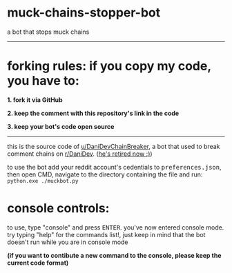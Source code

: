 # muck-chains-stopper-bot
a bot that stops muck chains

---
# forking rules: if you copy my code, you have to:
**1. fork it via GitHub**

**2. keep the comment with this repository's link in the code**

**3. keep your bot's code open source**


---

this is the source code of [u/DaniDevChainBreaker](https://www.reddit.com/user/DaniDevChainBreaker/), a bot that used to break comment chains on [r/DaniDev](https://www.reddit.com/r/danidev). ([he's retired now :)](https://www.reddit.com/r/DaniDev/comments/uhbkfs/udanidevchainbreaker_is_officially_down_its_been/))

to use the bot add your reddit account's cedentials to <kbd>preferences.json</kbd>, then open CMD, navigate to the directory containing the file and run:
<code>python.exe ./muckbot.py</code>
# console controls:

to use, type "console" and press <kbd>ENTER</kbd>. you've now entered console mode. try typing "help" for the commands list!, just keep in mind that the bot doesn't run while you are in console mode

**(if you want to contibute a new command to the console, please keep the current code format)**
